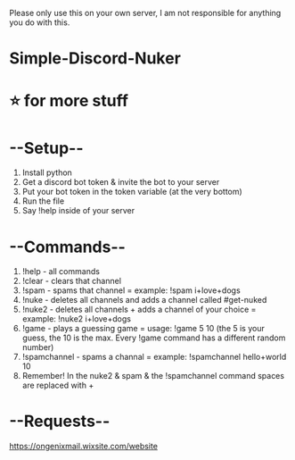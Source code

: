 Please only use this on your own server, I am not responsible for anything you do with this.
# Simple-Discord-Nuker
# ⭐ for more stuff
# --Setup--
1. Install python
2. Get a discord bot token & invite the bot to your server
3. Put your bot token in the token variable (at the very bottom)
4. Run the file
5. Say !help inside of your server
# --Commands--
1. !help - all commands
2. !clear - clears that channel
3. !spam - spams that channel = example: !spam i+love+dogs
4. !nuke - deletes all channels and adds a channel called #get-nuked
5. !nuke2 - deletes all channels + adds a channel of your choice = example: !nuke2 i+love+dogs
6. !game - plays a guessing game = usage: !game 5 10 (the 5 is your guess, the 10 is the max. Every !game command has a different random number)
8. !spamchannel - spams a channal = example: !spamchannel hello+world 10
9. Remember! In the nuke2 & spam & the !spamchannel command spaces are replaced with +
# --Requests--
https://ongenixmail.wixsite.com/website
